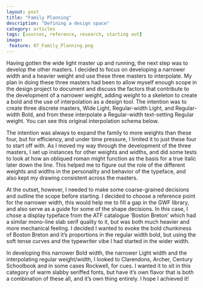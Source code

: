 ```yaml
---
layout: post
title: "Family Planning"
description: "Defining a design space"
category: articles
tags: [sources, reference, research, starting out]
image: 
 feature: 07_Family_Planning.png
---
```


Having gotten the wide light master up and running, the next step was to develop the other masters. I decided to focus on developing a narrower width and a heavier weight and use these three masters to interpolate. My plan in doing these three masters had been to allow myself enough scope in the design project to document and discuss the factors that contribute to the development of a narrower weight, adding weight to a skeleton to create a bold and the use of interpolation as a design tool. The intention was to create three discrete masters, Wide Light, Regular-width Light, and Regular-width Bold, and from these interpolate a Regular-width text-setting Regular weight. You can see this original interpolation schema below. 

The intention was always to expand the family to more weights than these four, but for efficiency, and under time pressure, I limited it to just these four to start off with. As I moved my way through the development of the three masters, I set up instances for other weights and widths, and did some tests to look at how an obliqued roman might function as the basis for a true italic later down the line. This helped me to figure out the role of the different weights and widths in the personality and behavior of the typeface, and also kept my drawing consistent across the masters. 

At the outset, however, I needed to make some coarse-grained decisions and outline the scope before starting. I decided to choose a reference point for the narrower width, this would help me to fill a gap in the GWF library, and also serve as a guide for some of the shape decisions. In this case, I chose a display typeface from the ATF catalogue ‘Boston Breton’ which had a similar mono-line slab serif quality to it, but was both much heavier and more mechanical feeling. I decided I wanted to evoke the bold chunkiness of Boston Breton and it’s proportions in the regular width bold, but using the soft tense curves and the typewriter vibe I had started in the wider width. 



In developing this narrower Bold width, the narrower Light width and the interpolating regular weight/width, I looked to Clarendons, Archer, Century Schoolbook and in some cases Rockwell, for cues. I wanted it to sit in this category of warm slabby seriffed fonts, but have it’s own flavor that is both a combination of these all, and it’s own thing entirely. I hope I achieved it!

